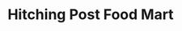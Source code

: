 ---
title: "Hitching Post Food Mart"
url: /atascadero/hitching-post-food-mart/
shop: Lebensmittel
---